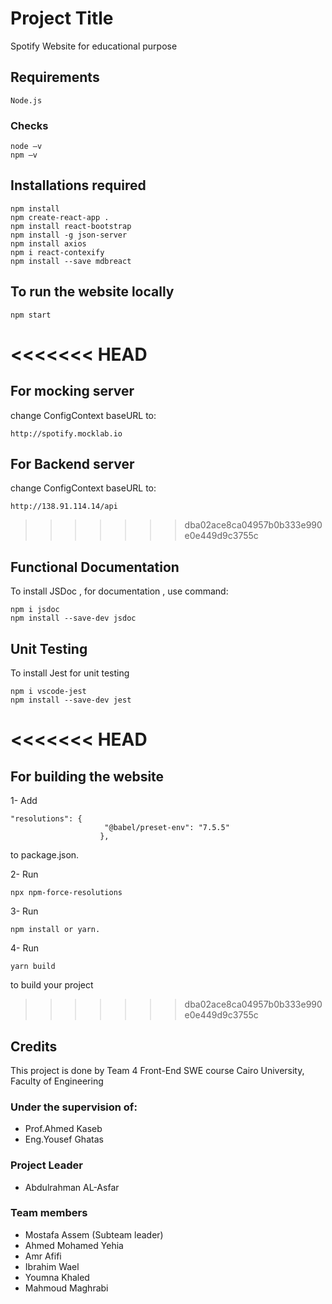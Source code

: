 # Project Title

Spotify Website for educational purpose 

## Requirements 
```
Node.js
```

### Checks
```
node –v
npm –v
```

## Installations required 
```
npm install
npm create-react-app .
npm install react-bootstrap
npm install -g json-server
npm install axios
npm i react-contexify
npm install --save mdbreact
```
## To run the website locally
```
npm start
```
<<<<<<< HEAD
=======
## For mocking server
change ConfigContext baseURL to:
```
http://spotify.mocklab.io
```
## For Backend server
change ConfigContext baseURL to:
```
http://138.91.114.14/api
```
>>>>>>> dba02ace8ca04957b0b333e990e0e449d9c3755c

## Functional Documentation 
To install JSDoc , for documentation , use command:
```
npm i jsdoc 
npm install --save-dev jsdoc
```

## Unit Testing 
To install Jest for unit testing 
```
npm i vscode-jest 
npm install --save-dev jest
```
<<<<<<< HEAD
=======
## For building the website
1- Add 
```
"resolutions": {
                     "@babel/preset-env": "7.5.5"
                    },

```
to package.json.

2- Run 
```
npx npm-force-resolutions
```

3- Run 
```
npm install or yarn.
```

4- Run 
```
yarn build
```
to build your project
>>>>>>> dba02ace8ca04957b0b333e990e0e449d9c3755c

## Credits 
This project is done by Team 4 Front-End SWE course Cairo University, Faculty of Engineering 
### Under the supervision of:
* Prof.Ahmed Kaseb
* Eng.Yousef Ghatas
### Project Leader
* Abdulrahman AL-Asfar
### Team members
* Mostafa Assem (Subteam leader)
* Ahmed Mohamed Yehia
* Amr Afifi
* Ibrahim Wael
* Youmna Khaled
* Mahmoud Maghrabi
